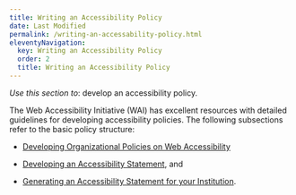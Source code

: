 ```yaml
---
title: Writing an Accessibility Policy
date: Last Modified 
permalink: /writing-an-accessability-policy.html
eleventyNavigation:
  key: Writing an Accessibility Policy
  order: 2
  title: Writing an Accessibility Policy
---
```


_Use this section to_: develop an accessibility policy.

The Web Accessibility Initiative (WAI) has excellent resources with detailed guidelines for developing accessibility policies. The following subsections refer to the basic policy structure:

- [Developing Organizational Policies on Web Accessibility](https://www.w3.org/WAI/planning/org-policies/)

- [Developing an Accessibility Statement](https://www.w3.org/WAI/planning/statements/), and

- [Generating an Accessibility Statement for your Institution](https://www.w3.org/WAI/planning/statements/generator/#create).